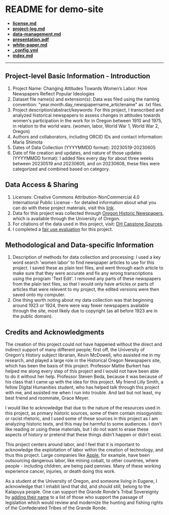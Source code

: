 # README for demo-site

- **[license.md](/license.md)**
- **[project-log.md](/project-log.md)**
- **[data-management.md](/data-management-plan.md)**
- **[presentation.pdf](/presentation.pdf)**
- **[white-paper.md](/white-paper.md)**
- **[_config.yml](/_config.yml)**
- **[index.md](/index.md)**

---

## Project-level Basic Information - Introduction 

1. Project Name: Changing Attitudes Towards Women’s Labor: How Newspapers Reflect Popular Ideologies
2. Dataset file name(s) and extension(s): Data was filed using the naming convention: "year.month.day_newspapername_articlename" as .txt files. 
3. Project description/abstract/keywords: For this project, I transcribed and analyzed historical newspapers to assess changes in attitudes towards women's participation in the work for in Oregon between 1910 and 1975, in relation to the world wars. (women, labor, World War 1, World War 2, Oregon)
4. Authors and collaborators, including ORCID IDs and contact information: Maria Shimota 
5. Dates of Data Collection (YYYYMMDD format): 20230519-20230605 
6. Date of file creation and updates, and nature of those updates (YYYYMMDD format): I added files every day for about three weeks between 20230519 and 20230605, and on 20230608, these files were categorized and combined based on category.

## Data Access & Sharing
1. Licenses: Creative Commons Attribution-NonCommercial 4.0 International Public License - for detailed information about what you can do with these project materials, visit this [link](https://creativecommons.org/licenses/by-nc/4.0/).
2. Data for this project was collected through [Oregon Historic Newspapers](https://oregonnews.uoregon.edu/), which is available through the University of Oregon. 
3. For citations of the data used in this project, visit: [DH Capstone Sources](/DH-Capstone-Sources). 
4. I completed a [fair use evaluation](/Fair-Use-Evaluation-Documentation.pdf) for this project. 

## Methodological and Data-specific Information
1. Description of methods for data collection and processing: I used a key word search 'women labor' to find newspaper articles to use for this project. I saved these as plain text files, and went through each article to make sure that they were accurate and fix any wrong transcriptions using the program 'Text Edit'. I removed any parts of these newspapers from the plain text files, so that I would only have articles or parts of articles that were relevent to my project, the edited versions were then saved onto my computer.
2. One thing worth noting about my data collection was that beginning around 1923 or 1924, there were way fewer newspapers available through the site, most likely due to copyright (as all before 1923 are in the public domain). 

## Credits and Acknowledgments

The creation of this project could not have happened without the direct and indirect support of many different people; first off, the University of Oregon's History subject librarian, Kevin McDowell, who assisted me in my research, and played a large role in the Historical Oregon Newspapers site, which has been the basis of this project. Professor Mattie Burkert has helped me along every step of this project and I would not have been able to do it without her help. Professor Steven Beda, because it was because of his class that I came up with the idea for this project. My friend Lilly Smith, a fellow Digital Humanities student, who has helped talk through this project with me, and assisted me when I run into trouble. And last but not least, my best friend and roommate, Grace Meyer. 

I would like to acknowledge that due to the nature of the resources used in this project, as primary historic sources, some of them contain misogynistic or racist rhetoric, and I used some of these sources in this project as I am analyzing historic texts, and this may be harmful to some 
audiences. I don't like reading or using these materials, but I do not want to erase these aspects of history or pretend that these things didn't happen or didn't exist. 

This project centers around labor, and I feel that it is important to acknowledge the exploitation of labor within the creation of technology, and thus this project. Large companies like [Apple](https://www.firstpost.com/world/apple-accused-of-using-child-labour-to-mine-cobalt-promises-to-switch-to-100-recycled-cobalt-by-2025-12453322.html), for example, have been outsourcing dangerous labor, like mining cobalt, to other countries, where people - including children, are being paid pennies. Many of these working experience cancer, injuries, or death doing this work. 

As a student at the University of Oregon, and someone living in Eugene, I acknowledge that I inhabit land that did, and should still, belong to the Kalapuya people. One can support the Grande Ronde's Tribal Sovereignty by [adding their name](https://www.grandronde.org/history-culture/history/removing-the-consent-decree/) to a list of those who support the passage of legislation which would review and modernize the hunting and fishing rights of the Confederated Tribes of the Grande Ronde.
